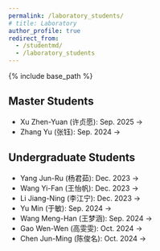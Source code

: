 ```yaml
---
permalink: /laboratory_students/
# title: Laboratory
author_profile: true
redirect_from: 
  - /studentmd/
  - /laboratory_students
---
```

{% include base_path %}

Master Students
--------
* Xu Zhen-Yuan (许贞愿): Sep. 2025 ->
* Zhang Yu (张钰): Sep. 2024 ->

Undergraduate Students
--------
* Yang Jun-Ru (杨君茹): Dec. 2023 ->
* Wang Yi-Fan (王怡帆): Dec. 2023 ->
* Li Jiang-Ning (李江宁): Dec. 2023 ->
* Yu Min (于敏): Sep. 2024 ->
* Wang Meng-Han (王梦涵): Sep. 2024 ->
* Gao Wen-Wen (高雯雯): Oct. 2024 ->
* Chen Jun-Ming (陈俊名): Oct. 2024 ->
